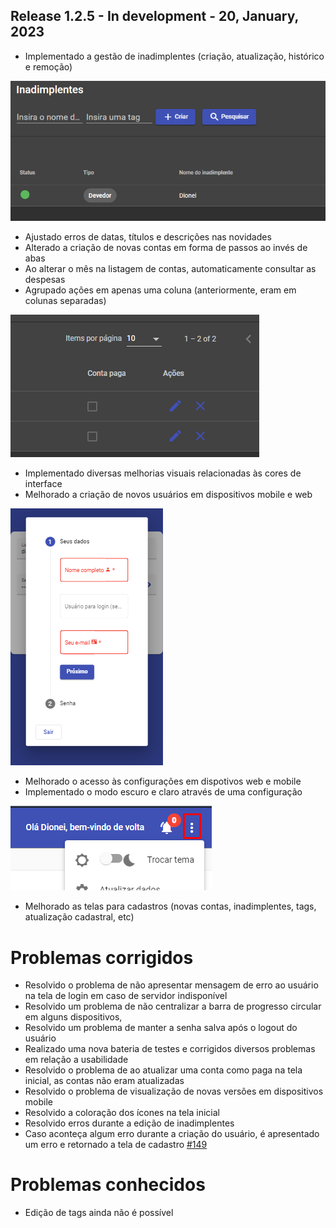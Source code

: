## Release 1.2.5 - In development - 20, January, 2023

- Implementado a gestão de inadimplentes (criação, atualização, histórico e remoção)

![New screen](./img_1.2.5/defaulters.png)

- Ajustado erros de datas, títulos e descrições nas novidades
- Alterado a criação de novas contas em forma de passos ao invés de abas
- Ao alterar o mês na listagem de contas, automaticamente consultar as despesas
- Agrupado ações em apenas uma coluna (anteriormente, eram em colunas separadas)

![Actions](./img_1.2.5/actions.png)

- Implementado diversas melhorias visuais relacionadas às cores de interface
- Melhorado a criação de novos usuários em dispositivos mobile e web

![New users](./img_1.2.5/new_user.png)

- Melhorado o acesso às configurações em dispotivos web e mobile
- Implementado o modo escuro e claro através de uma configuração

![Other settings](./img_1.2.5/other_settings.png)

- Melhorado as telas para cadastros (novas contas, inadimplentes, tags, atualização cadastral, etc)

# Problemas corrigidos

- Resolvido o problema de não apresentar mensagem de erro ao usuário na tela de login em caso de servidor indisponível
- Resolvido um problema de não centralizar a barra de progresso circular em alguns dispositivos,
- Resolvido um problema de manter a senha salva após o logout do usuário
- Realizado uma nova bateria de testes e corrigidos diversos problemas em relação a usabilidade
- Resolvido o problema de ao atualizar uma conta como paga na tela inicial, as contas não eram atualizadas
- Resolvido o problema de visualização de novas versões em dispositivos mobile
- Resolvido a coloração dos ícones na tela inicial
- Resolvido erros durante a edição de inadimplentes
- Caso aconteça algum erro durante a criação do usuário, é apresentado um erro e retornado a tela de cadastro [#149](https://github.com/BIEMAX/financial-manager-app/issues/149)

# Problemas conhecidos

- Edição de tags ainda não é possível